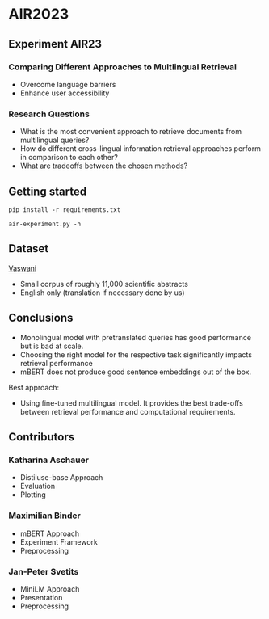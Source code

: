 # AIR2023
## Experiment AIR23
### Comparing Different Approaches to Multlingual Retrieval
* Overcome language barriers
* Enhance user accessibility
### Research Questions
* What is the most convenient approach to retrieve documents from multilingual queries?
* How do different cross-lingual information retrieval approaches perform in comparison to each other?
* What are tradeoffs between the chosen methods?
## Getting started
```
pip install -r requirements.txt
```


```
air-experiment.py -h
```

## Dataset
[Vaswani](https://ir-datasets.com/vaswani.html)
* Small corpus of roughly 11,000 scientific abstracts
* English only (translation if necessary done by us)
## Conclusions
* Monolingual model with pretranslated queries has good performance but is bad at scale.
* Choosing the right model for the respective task significantly impacts retrieval performance
* mBERT does not produce good sentence embeddings out of the box.
  
Best approach:
* Using fine-tuned multilingual model. It provides the best trade-offs between retrieval performance and computational requirements.
## Contributors
### Katharina Aschauer
* Distiluse-base Approach
* Evaluation
* Plotting
### Maximilian Binder
* mBERT Approach
* Experiment Framework
* Preprocessing
### Jan-Peter Svetits
* MiniLM Approach
* Presentation
* Preprocessing
